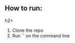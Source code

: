 <h2>How to run:</h1>h2>
<ol>
  <li>Clone the repo</li>
  <li> Run `` on the command line</li>
</ol>
